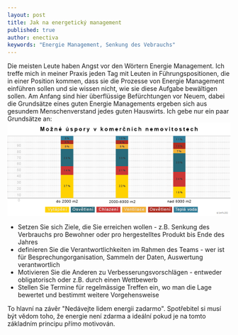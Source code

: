 ```yaml
---
layout: post
title: Jak na energetický management
published: true
author: enectiva
keywords: "Energie Management, Senkung des Vebrauchs"
---
```


Die meisten Leute haben Angst vor den Wörtern Energie Management. Ich treffe mich in meiner Praxis jeden Tag mit Leuten in Führungspositionen, die in einer Position kommen, dass sie die Prozesse von Energie Management einführen sollen und sie wissen nicht, wie sie diese Aufgabe bewältigen sollen. Am Anfang sind hier überflüssige Befürchtungen vor Neuem, dabei die Grundsätze eines guten Energie Managements ergeben sich aus gesundem Menschenverstand jedes guten Hauswirts. Ich gebe nur ein paar Grundsätze an:
![mozna-upspory_edit.png](/img/mozna-upspory_edit.png)

- Setzen Sie sich Ziele, die Sie erreichen wollen - z.B. Senkung des Verbrauchs pro Bewohner oder pro hergestelltes Produkt bis   Ende des Jahres
- definieren Sie die Verantwortlichkeiten im Rahmen des Teams - wer ist für Besprechungorganisation, Sammeln der Daten,           Auswertung verantwortlich
- Motivieren Sie die Anderen zu Verbesserungsvorschlägen - entweder obligatorisch oder z.B. durch einen Wettbewerb
- Stellen Sie Termine für regelmässige Treffen ein, wo man die Lage bewertet und bestimmt weitere Vorgehensweise

To hlavní na závěr "Nedávejte lidem energii zadarmo". Spotřebitel si musí být vědom toho, že energie není zdarma a ideální pokud je na tomto základním principu přímo motivován.
